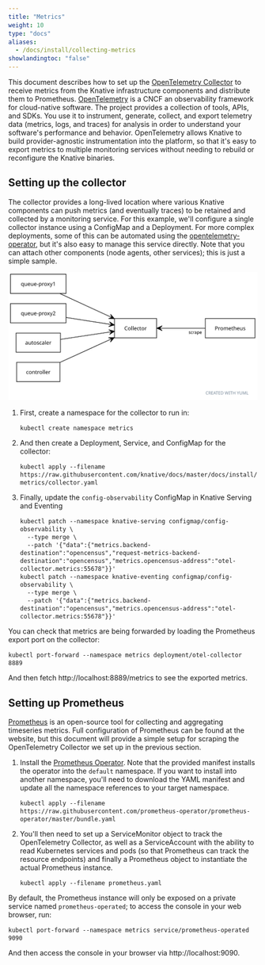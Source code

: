 ```yaml
---
title: "Metrics"
weight: 10
type: "docs"
aliases:
  - /docs/install/collecting-metrics
showlandingtoc: "false"
---
```


This document describes how to set up the
[OpenTelemetry Collector](https://opentelemetry.io/docs/collector/) to receive
metrics from the Knative infrastructure components and distribute them to
Prometheus. [OpenTelemetry](https://opentelemetry.io/) is a CNCF an
observability framework for cloud-native software. The project provides a
collection of tools, APIs, and SDKs. You use it to instrument, generate,
collect, and export telemetry data (metrics, logs, and traces) for analysis in
order to understand your software's performance and behavior. OpenTelemetry
allows Knative to build provider-agnostic instrumentation into the platform, so
that it's easy to export metrics to multiple monitoring services without
needing to rebuild or reconfigure the Knative binaries.

## Setting up the collector

The collector provides a long-lived location where various Knative components
can push metrics (and eventually traces) to be retained and collected by a
monitoring service. For this example, we'll configure a single collector
instance using a ConfigMap and a Deployment. For more complex deployments, some
of this can be automated using the
[opentelemetry-operator](https://github.com/open-telemetry/opentelemetry-operator),
but it's also easy to manage this service directly. Note that you can attach
other components (node agents, other services); this is just a simple sample.

![Diagram of components reporting to collector, which is scraped by Prometheus](./system-diagram.svg)

<!-- yuml.me UML rendering of:
[queue-proxy1]->[Collector]
[queue-proxy2]->[Collector]
[autoscaler]->[Collector]
[controller]->[Collector]
[Collector]<-scrape[Prometheus]
-->

1. First, create a namespace for the collector to run in:

   ```shell
   kubectl create namespace metrics
   ```

1. And then create a Deployment, Service, and ConfigMap for the collector:

   ```shell
   kubectl apply --filename https://raw.githubusercontent.com/knative/docs/master/docs/install/collecting-metrics/collector.yaml
   ```

1. Finally, update the `config-observability` ConfigMap in Knative Serving and
   Eventing
   ```shell
   kubectl patch --namespace knative-serving configmap/config-observability \
     --type merge \
     --patch '{"data":{"metrics.backend-destination":"opencensus","request-metrics-backend-destination":"opencensus","metrics.opencensus-address":"otel-collector.metrics:55678"}}'
   kubectl patch --namespace knative-eventing configmap/config-observability \
     --type merge \
     --patch '{"data":{"metrics.backend-destination":"opencensus","metrics.opencensus-address":"otel-collector.metrics:55678"}}'
   ```

You can check that metrics are being forwarded by loading the Prometheus export
port on the collector:

```shell
kubectl port-forward --namespace metrics deployment/otel-collector 8889
```

And then fetch http://localhost:8889/metrics to see the exported metrics.

## Setting up Prometheus

[Prometheus](https://prometheus.io/) is an open-source tool for collecting and
aggregating timeseries metrics. Full configuration of Prometheus can be found at
the website, but this document will provide a simple setup for scraping the
OpenTelemetry Collector we set up in the previous section.

1. Install the
   [Prometheus Operator](https://github.com/prometheus-operator/prometheus-operator).
   Note that the provided manifest installs the operator into the `default`
   namespace. If you want to install into another namespace, you'll need to
   download the YAML manifest and update all the namespace references to your
   target namespace.

   ```shell
   kubectl apply --filename https://raw.githubusercontent.com/prometheus-operator/prometheus-operator/master/bundle.yaml
   ```

1. You'll then need to set up a ServiceMonitor object to track the OpenTelemetry
   Collector, as well as a ServiceAccount with the ability to read Kubernetes
   services and pods (so that Prometheus can track the resource endpoints) and
   finally a Prometheus object to instantiate the actual Prometheus instance.

   ```shell
   kubectl apply --filename prometheus.yaml
   ```

By default, the Prometheus instance will only be exposed on a private service
named `prometheus-operated`; to access the console in your web browser, run:

```shell
kubectl port-forward --namespace metrics service/prometheus-operated 9090
```

And then access the console in your browser via http://localhost:9090.
